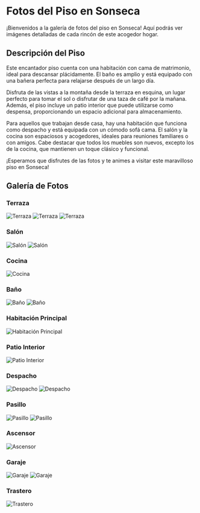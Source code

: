 # Fotos del Piso en Sonseca

¡Bienvenidos a la galería de fotos del piso en Sonseca! Aquí podrás ver imágenes detalladas de cada rincón de este acogedor hogar.

## Descripción del Piso

Este encantador piso cuenta con una habitación con cama de matrimonio, ideal para descansar plácidamente. El baño es amplio y está equipado con una bañera perfecta para relajarse después de un largo día.

Disfruta de las vistas a la montaña desde la terraza en esquina, un lugar perfecto para tomar el sol o disfrutar de una taza de café por la mañana. Además, el piso incluye un patio interior que puede utilizarse como despensa, proporcionando un espacio adicional para almacenamiento.

Para aquellos que trabajan desde casa, hay una habitación que funciona como despacho y está equipada con un cómodo sofá cama. El salón y la cocina son espaciosos y acogedores, ideales para reuniones familiares o con amigos. Cabe destacar que todos los muebles son nuevos, excepto los de la cocina, que mantienen un toque clásico y funcional.

¡Esperamos que disfrutes de las fotos y te animes a visitar este maravilloso piso en Sonseca!

## Galería de Fotos

### Terraza
![Terraza](images/Terraza.jpeg)
![Terraza](images/Terraza1.jpeg)
![Terraza](images/Terraza2.jpeg)

### Salón
![Salón](images/Salon.jpeg)
![Salón](images/Salon1.jpeg)

### Cocina
![Cocina](images/Cocina.jpeg)
<!-- ![Cocina](images/Cocina1.jpeg) -->
<!-- ![Cocina](images/Cocina2.jpeg) -->

### Baño
<!-- ![Baño](images/Bano3.jpeg) -->
![Baño](images/Bano.jpeg)
![Baño](images/Bano1.jpeg)


### Habitación Principal
![Habitación Principal](images/Habitacion.jpeg)

### Patio Interior
![Patio Interior](images/Patio.jpeg)

### Despacho
![Despacho](images/Despacho.jpeg)
![Despacho](images/Despacho1.jpeg)

### Pasillo
![Pasillo](images/Pasillo.jpeg)
![Pasillo](images/Pasillo1.jpeg)

### Ascensor
![Ascensor](images/Ascensor.jpeg)

### Garaje
![Garaje](images/Garaje.jpeg)
![Garaje](images/Garaje1.jpeg)

### Trastero
![Trastero](images/Trastero.jpeg)